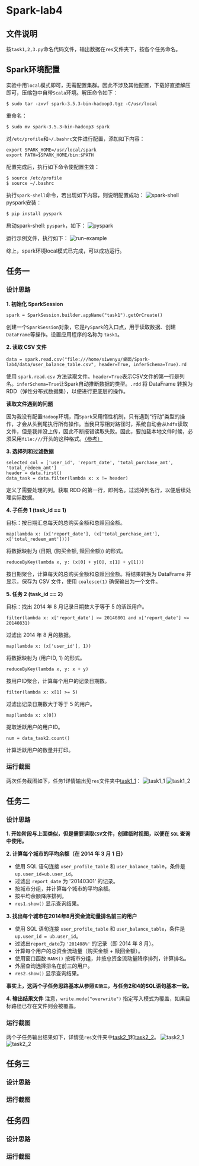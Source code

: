 # Spark-lab4

## 文件说明
按`task1,2,3.py`命名代码文件，输出数据在`res`文件夹下，按各个任务命名。

## Spark环境配置
实验中用`local`模式即可，无需配置集群。因此不涉及其他配置，下载好直接解压即可，压缩包中自带`Scala`环境。解压命令如下：
```
$ sudo tar -zxvf spark-3.5.3-bin-hadoop3.tgz -C/usr/local
```
重命名：
```
$ sudo mv spark-3.5.3-bin-hadoop3 spark
```

对`/etc/profile`和`~/.bashrc`文件进行配置，添加如下内容：
```
export SPARK_HOME=/usr/local/spark
export PATH=$SPARK_HOME/bin:$PATH
```

配置完成后，执行如下命令使配置生效：
```
$ source /etc/profile
$ source ~/.bashrc
```

执行`spark-shell`命令，若出现如下内容，则说明配置成功：
![spark-shell](img/spark-shell.png)
pyspark安装：
```
$ pip install pyspark
```

启动spark-shell: `pyspark`，如下：
![pyspark](img/pyspark.png)

运行示例文件，执行如下：
![run-example](img/pyspark-example.png)

综上，spark环境local模式已完成，可以成功运行。

## 任务一
### 设计思路
**1. 初始化 SparkSession**
```
spark = SparkSession.builder.appName("task1").getOrCreate()
```
创建一个`SparkSession`对象，它是`PySpark`的入口点，用于读取数据、创建`DataFrame`等操作。设置应用程序的名称为 `task1`。

**2. 读取 CSV 文件**
```
data = spark.read.csv("file:///home/siwenyu/桌面/Spark-lab4/data/user_balance_table.csv", header=True, inferSchema=True).rd
```
使用 `spark.read.csv` 方法读取文件。`header=True`表示CSV文件的第一行是列名。`inferSchema=True`让Spark自动推断数据的类型。`.rdd` 将 DataFrame 转换为 RDD（弹性分布式数据集），以便进行更底层的操作。

**读取文件遇到的问题**

因为我没有配置`Hadoop`环境，而`Spark`采用惰性机制，只有遇到“行动”类型的操作，才会从头到尾执行所有操作。当我只写相对路径时，系统自动会从`hdfs`读取文件，但是我并没上传，因此不断报错读取失败。因此，要加载本地文件时候，必须采用`file:///`开头的这种格式。[（参考）](https://blog.csdn.net/abcdrachel/article/details/100122059)

**3. 选择列和过滤数据**
```
selected_col = ['user_id', 'report_date', 'total_purchase_amt', 'total_redeem_amt']
header = data.first()
data_task = data.filter(lambda x: x != header)
```
定义了需要处理的列。获取 RDD 的第一行，即列名。过滤掉列名行，以便后续处理实际数据。


**4. 子任务 1 (task_id == 1)**

目标：按日期汇总每天的总购买金额和总赎回金额。
```
map(lambda x: (x['report_date'], (x['total_purchase_amt'], x['total_redeem_amt'])))
```
 将数据映射为 (日期, (购买金额, 赎回金额)) 的形式。
```
reduceByKey(lambda x, y: (x[0] + y[0], x[1] + y[1]))
```
按日期聚合，计算每天的总购买金额和总赎回金额。将结果转换为 DataFrame 并显示，保存为 CSV 文件，使用 `coalesce(1)` 确保输出为一个文件。

**5. 任务 2 (task_id == 2)**

目标：找出 2014 年 8 月记录日期数大于等于 5 的活跃用户。

```
filter(lambda x: x['report_date'] >= 20140801 and x['report_date'] <= 20140831)
```

过滤出 2014 年 8 月的数据。
```
map(lambda x: (x['user_id'], 1)) 
```
将数据映射为 (用户ID, 1) 的形式。
```
reduceByKey(lambda x, y: x + y)
```
按用户ID聚合，计算每个用户的记录日期数。
```
filter(lambda x: x[1] >= 5)
```
过滤出记录日期数大于等于 5 的用户。
```
map(lambda x: x[0])
```
提取活跃用户的用户ID。
```
num = data_task2.count()
```
计算活跃用户的数量并打印。
### 运行截图
两次任务截图如下，任务1详情输出见`res`文件夹中[task1_1](res/task1_1)：
![task1_1](img/task1_1.png)
![task1_2](img/task1_2.png)
## 任务二
### 设计思路
**1. 开始阶段与上面类似，但是需要读取`CSV`文件，创建临时视图，以便在 `SQL` 查询中使用。**

**2. 计算每个城市的平均余额（在 2014 年 3 月 1 日）**
* 使用 SQL 语句连接 `user_profile_table` 和 `user_balance_tabl`e，条件是 `up.user_id=ub.user_id`。
* 过滤出 `report_date` 为 '20140301' 的记录。
* 按城市分组，并计算每个城市的平均余额。
* 按平均余额降序排列。
* `res1.show()` 显示查询结果。

  
**3. 找出每个城市在2014年8月资金流动量排名前三的用户**
* 使用 SQL 语句连接 `user_profile_table` 和 `user_balance_table`，条件是 `up.user_id = ub.user_id`。
* 过滤出`report_date`为 `'201408%'` 的记录（即 2014 年 8 月）。
* 计算每个用户的总资金流动量（购买金额 + 赎回金额）。
* 使用窗口函数 `RANK()` 按城市分组，并按总资金流动量降序排列，计算排名。
* 外层查询选择排名在前三的用户。
* `res2.show()` 显示查询结果。

**事实上，这两个子任务思路基本从参照`实验三`，与任务2和4的SQL语句基本一致。**

**4. 输出结果文件**
注意，`write.mode("overwrite")` 指定写入模式为覆盖，如果目标路径已存在文件则会被覆盖。

### 运行截图
两个子任务输出结果如下，详情见`res`文件夹中[task2_1](res/task2_1)和[task2_2](res/task2_2)。
![task2_1](img/task2_1.png)
![task2_2](img/task2_2.png)
## 任务三
### 设计思路

### 运行截图

## 任务四
### 设计思路

### 运行截图

